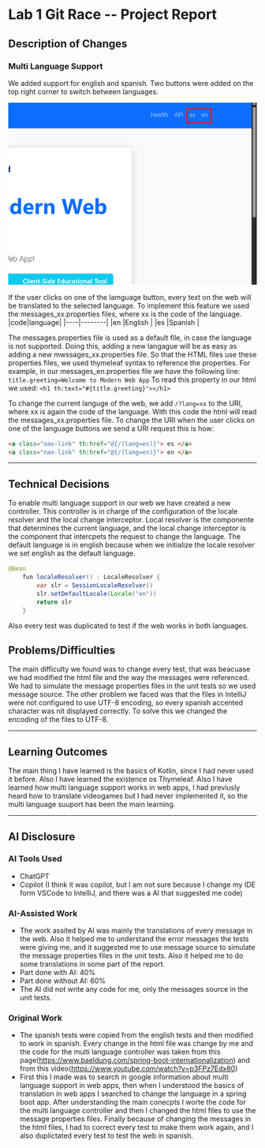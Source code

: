 # Lab 1 Git Race -- Project Report

## Description of Changes
### Multi Language Support
We added support for english and spanish. Two buttons were added on the top right corner to switch between languages.

![Image of the top right corner of the web](img/image.png)

If the user clicks on one of the lamguage button, every text on the web will be translated to the selected language.
To implement this feature we used the messages_xx.properties files, where xx is the code of the language.
|code|language|
|----|--------|
|en  |English |
|es  |Spanish |

The messages.properties file is used as a default file, in case the language is not supported. Doing this, adding a new langague will be as easy as adding a new mwssages_xx.properties file.
So that the HTML files use these properties files, we used thymeleaf syntax to reference the properties. For example, in our messages_en.properties file we have the following line:
```title.greeting=Welcome to Modern Web App```
To read this property in our html we used:
```<h1 th:text="#{title.greeting}"></h1>```

To change the current languge of the web, we add ```/?lang=xx``` to the URI, where xx is again the code of the language. With this code the html will read the messages_xx.properties file.
To change the URI when the user clicks on one of the language buttons we send a URI request this is how:
```HTML
<a class="nav-link" th:href="@{/(lang=es)}"> es </a>
<a class="nav-link" th:href="@{/(lang=en)}"> en </a>
```
---
## Technical Decisions
To enable multi language support in our web we have created a new controller. This controller is in charge of the configuration of the locale resolver and the local change interceptor. Local resolver is the componente that determines the current language, and the local change interceptor is the component that intercpets the request to change the language.
The default language is in english because when we initialize the locale resolver we set english as the default language.
```java
@Bean
    fun localeResolver() : LocaleResolver {
        var slr = SessionLocaleResolver()
        slr.setDefaultLocale(Locale("en"))
        return slr
    }
```
Also every test was duplicated to test if the web works in both languages.

## Problems/Difficulties
The main difficulty we found was to change every test, that was beacuase we had modified the html file and the way the messages were referenced. We had to simulate the message properties files in the unit tests so we used message source.
The other problem we faced was that the files in IntelliJ were not configured to use UTF-8 encoding, so every spanish accented character was nit displayed correctly. To solve this we changed the encoding of the files to UTF-8.

---
## Learning Outcomes
The main thing I have learned is the basics of Kotlin, since I had never used it before. Also I have learned the existence os Thymeleaf.
Also I have learned how multi language support works in web apps, I had previusly heard how to translate videogames but I had never implemented it, so the multi language suuport has been the main learning.

---
## AI Disclosure
### AI Tools Used
- ChatGPT
- Copilot (I think it was copilot, but I am not sure because I change my IDE form VSCode to IntelliJ, and there was a AI that suggested me code)

### AI-Assisted Work
- The work assited by AI was mainly the translations of every message in the web. Also it helped me to understand the error messages the tests were giving me, and it suggested me to use message source to simulate the message properties files in the unit tests. Also it helped me to do some translations in some part of the report.
- Part done with AI: 40%
- Part done without AI: 60%
- The AI did not write any code for me, only the messages source in the unit tests.

### Original Work
- The spanish tests were copied from the english tests and then modified to work in spanish. Every change in the html file was change by me and the code for the multi language controller was taken from this page(https://www.baeldung.com/spring-boot-internationalization) and from this video(https://www.youtube.com/watch?v=p3FPz7Edx80)
- First this I made was to search in google information about multi language support in web apps, then when I understood the basics of translation in web apps I searched to change the language in a spring boot app. After understanding the main conecpts I worte the code for the multi language controller and then I changed the html files to use the message properties files. Finally because of changing the messages in the html files, I had to correct every test to make them work again, and I also duplictated every test to test the web in spanish.